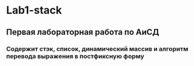 # Lab1-stack
## Первая лабораторная работа по АиСД 
### Содержит стэк, список, динамический массив и алгоритм перевода выражения в постфиксную форму
